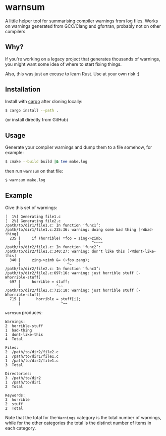 # warnsum

A little helper tool for summarising compiler warnings from log
files. Works on warnings generated from GCC/Clang and gfortran,
probably not on other compilers

## Why?

If you're working on a legacy project that generates thousands of
warnings, you might want some idea of where to start fixing things.

Also, this was just an excuse to learn Rust. Use at your own risk :)

## Installation

Install with
[cargo](https://doc.rust-lang.org/cargo/commands/cargo-install.html)
after cloning locally:

```bash
$ cargo install --path .
```

(or install directly from GitHub)

## Usage

Generate your compiler warnings and dump them to a file somehow, for
example:

```bash
$ cmake --build build |& tee make.log
```

then run `warnsum` on that file:

```bash
$ warnsum make.log
```

## Example

Give this set of warnings:

```
[  1%] Generating file1.c
[  2%] Generating file2.c
/path/to/dir1/file1.c: In function ‘func1’:
/path/to/dir1/file1.c:235:36: warning: doing some bad thing [-Wbad-thing]
  235 |     if (horrible) *foo = zing->zimb;
      |                                ^~~~~
/path/to/dir2/file1.c: In function ‘func2’:
/path/to/dir2/file1.c:340:27: warning: don't like this [-Wdont-like-this]
  340 |     zing->zimb &= (~foo.zang);
      |                     ^~
/path/to/dir2/file2.c: In function ‘func3’:
/path/to/dir2/file2.c:697:16: warning: just horrible stuff [-Whorrible-stuff]
  697 |     horrible = stuff;
      |                ^~~
/path/to/dir2/file2.c:715:18: warning: just horrible stuff [-Whorrible-stuff]
  715 |       horrible = stuff[i];
      |                  ^~~
```

`warnsum` produces:

```
Warnings:
2  horrible-stuff
1  bad-thing
1  dont-like-this
4  Total

Files:
2  /path/to/dir2/file2.c
1  /path/to/dir1/file1.c
1  /path/to/dir2/file1.c
3  Total

Directories:
3  /path/to/dir2
1  /path/to/dir1
2  Total

Keywords:
3  horrible
2  stuff
2  Total
```

Note that the total for the `Warnings` category is the total number of
warnings, while for the other categories the total is the distinct
number of items in each category.
